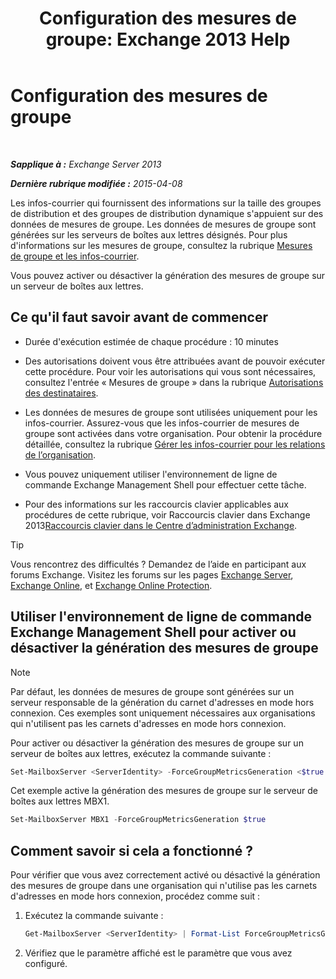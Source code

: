 ﻿---
title: 'Configuration des mesures de groupe: Exchange 2013 Help'
TOCTitle: Configuration des mesures de groupe
ms:assetid: 76ccd6a7-e2ec-42f4-9ab3-e8cc257ac896
ms:mtpsurl: https://technet.microsoft.com/fr-fr/library/JJ649327(v=EXCHG.150)
ms:contentKeyID: 50478490
ms.date: 05/23/2018
mtps_version: v=EXCHG.150
ms.translationtype: MT
---

# Configuration des mesures de groupe

 

_**Sapplique à :** Exchange Server 2013_

_**Dernière rubrique modifiée :** 2015-04-08_

Les infos-courrier qui fournissent des informations sur la taille des groupes de distribution et des groupes de distribution dynamique s'appuient sur des données de mesures de groupe. Les données de mesures de groupe sont générées sur les serveurs de boîtes aux lettres désignés. Pour plus d'informations sur les mesures de groupe, consultez la rubrique [Mesures de groupe et les infos-courrier](group-metrics-and-https://docs.microsoft.com/fr-fr/exchange/clients-and-mobile-in-exchange-online/mailtips/mailtips).

Vous pouvez activer ou désactiver la génération des mesures de groupe sur un serveur de boîtes aux lettres.

## Ce qu'il faut savoir avant de commencer

  - Durée d'exécution estimée de chaque procédure : 10 minutes

  - Des autorisations doivent vous être attribuées avant de pouvoir exécuter cette procédure. Pour voir les autorisations qui vous sont nécessaires, consultez l'entrée « Mesures de groupe » dans la rubrique [Autorisations des destinataires](recipients-permissions-exchange-2013-help.md).

  - Les données de mesures de groupe sont utilisées uniquement pour les infos-courrier. Assurez-vous que les infos-courrier de mesures de groupe sont activées dans votre organisation. Pour obtenir la procédure détaillée, consultez la rubrique [Gérer les infos-courrier pour les relations de l’organisation](https://docs.microsoft.com/fr-fr/exchange/clients-and-mobile-in-exchange-online/mailtips/manage-mailtips-for-organization-relationships).

  - Vous pouvez uniquement utiliser l'environnement de ligne de commande Exchange Management Shell pour effectuer cette tâche.

  - Pour des informations sur les raccourcis clavier applicables aux procédures de cette rubrique, voir Raccourcis clavier dans Exchange 2013[Raccourcis clavier dans le Centre d’administration Exchange](keyboard-shortcuts-in-the-exchange-admin-center-exchange-online-protection-help.md).

> [!TIP]
> Vous rencontrez des difficultés ? Demandez de l’aide en participant aux forums Exchange. Visitez les forums sur les pages <a href="https://go.microsoft.com/fwlink/p/?linkid=60612">Exchange Server</a>, <a href="https://go.microsoft.com/fwlink/p/?linkid=267542">Exchange Online</a>, et <a href="https://go.microsoft.com/fwlink/p/?linkid=285351">Exchange Online Protection</a>.


## Utiliser l'environnement de ligne de commande Exchange Management Shell pour activer ou désactiver la génération des mesures de groupe

> [!NOTE]
> Par défaut, les données de mesures de groupe sont générées sur un serveur responsable de la génération du carnet d'adresses en mode hors connexion. Ces exemples sont uniquement nécessaires aux organisations qui n'utilisent pas les carnets d'adresses en mode hors connexion.


Pour activer ou désactiver la génération des mesures de groupe sur un serveur de boîtes aux lettres, exécutez la commande suivante :

```powershell
Set-MailboxServer <ServerIdentity> -ForceGroupMetricsGeneration <$true | $false>
```

Cet exemple active la génération des mesures de groupe sur le serveur de boîtes aux lettres MBX1.

```powershell
Set-MailboxServer MBX1 -ForceGroupMetricsGeneration $true
```

## Comment savoir si cela a fonctionné ?

Pour vérifier que vous avez correctement activé ou désactivé la génération des mesures de groupe dans une organisation qui n'utilise pas les carnets d'adresses en mode hors connexion, procédez comme suit :

1.  Exécutez la commande suivante :
    
    ```powershell
    Get-MailboxServer <ServerIdentity> | Format-List ForceGroupMetricsGeneration
    ```

2.  Vérifiez que le paramètre affiché est le paramètre que vous avez configuré.

